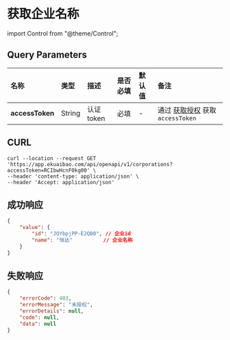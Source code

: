 # 获取企业名称

import Control from "@theme/Control";

<Control
method="GET"
url="/api/openapi/v1/corporations"
/>

## Query Parameters

| 名称 | 类型 | 描述 | 是否必填 | 默认值 | 备注 |
| :--- | :--- | :--- | :--- |:--- | :--- |
| **accessToken** | String | 认证token | 必填 | - | 通过 [获取授权](/docs/open-api/getting-started/auth) 获取 `accessToken` |

## CURL
```shell
curl --location --request GET 'https://app.ekuaibao.com/api/openapi/v1/corporations?accessToken=RCIbwHcnF0kg00' \
--header 'content-type: application/json' \
--header 'Accept: application/json'
```

## 成功响应
```json
{
	"value": {
		"id": "JOYbpjPP-E2Q00", // 企业id
		"name": "恒达"          // 企业名称
	}
}
```

## 失败响应
```json
{
	"errorCode": 403,
	"errorMessage": "未授权",
	"errorDetails": null,
	"code": null,
	"data": null
}
```